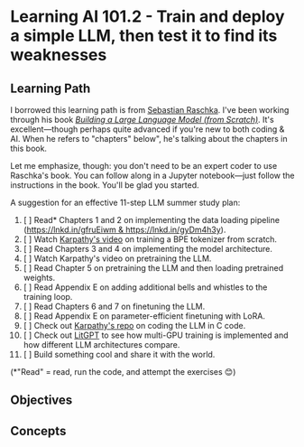 # Learning AI 101.2 - Train and deploy a simple LLM, then test it to find its weaknesses

## Learning Path

I borrowed this learning path is from [Sebastian Raschka](https://www.linkedin.com/posts/sebastianraschka_a-suggestion-for-an-effective-11-step-llm-activity-7195778889384693762-2TB_). I've been working through his book [*Building a Large Language Model (from Scratch)*](https://www.manning.com/books/build-a-large-language-model-from-scratch). It's excellent—though perhaps quite advanced if you're new to both coding & AI. When he refers to "chapters" below", he's talking about the chapters in this book.

Let me emphasize, though: you don't need to be an expert coder to use Raschka's book. You can follow along in a Jupyter notebook—just follow the instructions in the book. You'll be glad you started.

A suggestion for an effective 11-step LLM summer study plan:

1. [ ] Read* Chapters 1 and 2 on implementing the data loading pipeline (https://lnkd.in/gfruEiwm & https://lnkd.in/gyDm4h3y).
2. [ ] Watch [Karpathy's video](https://www.youtube.com/watch?v=zduSFxRajkE) on training a BPE tokenizer from scratch.
3. [ ] Read Chapters 3 and 4 on implementing the model architecture.
4. [ ] Watch Karpathy's video on pretraining the LLM.
5. [ ] Read Chapter 5 on pretraining the LLM and then loading pretrained weights.
6. [ ] Read Appendix E on adding additional bells and whistles to the training loop.
7. [ ] Read Chapters 6 and 7 on finetuning the LLM.
8. [ ] Read Appendix E on parameter-efficient finetuning with LoRA.
9. [ ] Check out [Karpathy's repo]((https://github.com/karpathy/llm.c)) on coding the LLM in C code.
10. [ ] Check out [LitGPT](https://github.com/Lightning-AI/litgpt) to see how multi-GPU training is implemented and how different LLM architectures compare.
11. [ ] Build something cool and share it with the world.

(*"Read" = read, run the code, and attempt the exercises 😊)

## Objectives



## Concepts

